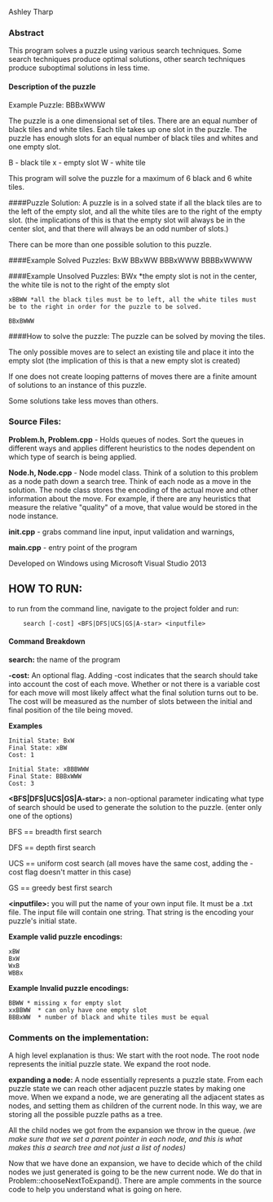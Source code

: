 Ashley Tharp

### Abstract
This program solves a puzzle using various search techniques. Some search techniques produce optimal solutions, other search techniques produce suboptimal solutions in less time.

#### Description of the puzzle
Example Puzzle: BBBxWWW

The puzzle is a one dimensional set of tiles.  There are an equal number of black tiles and white tiles.  Each tile takes up one slot in the puzzle.  The puzzle has enough slots for an equal number of black tiles and whites and one empty slot.

B - black tile
x - empty slot
W - white tile

This program will solve the puzzle for a maximum of 6 black and 6 white tiles.

####Puzzle Solution:
A puzzle is in a solved state if all the black tiles are to the left of the empty slot, and all the white tiles are to the right of the empty slot. (the implications of this is that the empty slot will always be in the center slot, and that there will always be an odd number of slots.)

There can be more than one possible solution to this puzzle.
	
####Example Solved Puzzles:
	BxW
	BBxWW
	BBBxWWW
	BBBBxWWWW
	
####Example Unsolved Puzzles:
	BWx   *the empty slot is not in the center, the white tile is not to the right of the empty slot
	
	xBBWW *all the black tiles must be to left, all the white tiles must be to the right in order for the puzzle to be solved.
	
	BBxBWWW
	 
####How to solve the puzzle:
The puzzle can be solved by moving the tiles.  

The only possible moves are to select an existing tile and place it into the empty slot (the implication of this is that a new empty slot is created)

If one does not create looping patterns of moves there are a finite amount of solutions to an instance of this puzzle.

Some solutions take less moves than others.  
			
### Source Files:
**Problem.h, Problem.cpp** - Holds queues of nodes. Sort the queues in different ways and applies different heuristics to the nodes dependent on which type of search is being applied. 

**Node.h, Node.cpp** - Node model class.  Think of a solution to this problem as a node path down a search tree. Think of each node as a move in the solution.  The node class stores the encoding of the actual move and other information about the move.  For example, if there are any heuristics that measure the relative "quality" of a move, that value would be stored in the node instance.

**init.cpp** - grabs command line input, input validation and warnings, 

**main.cpp** - entry point of the program

Developed on Windows using Microsoft Visual Studio 2013

## HOW TO RUN:

to run from the command line, navigate to the project folder and run:

		search [-cost] <BFS|DFS|UCS|GS|A-star> <inputfile>

#### Command Breakdown

**search:** the name of the program

**-cost:**  An optional flag.  Adding -cost indicates that the search should take into account the cost of each move.  Whether or not there is a variable cost for each move will most likely affect what the final solution turns out to be.  The cost will be measured as the number of slots between the initial and final position of the tile being moved.

**Examples**

	Initial State: BxW
	Final State: xBW
	Cost: 1
	
	Initial State: xBBBWWW
	Final State: BBBxWWW
	Cost: 3
	
**\<BFS|DFS|UCS|GS|A-star\>:** a non-optional parameter indicating what type of search should be used to generate the solution to the puzzle. (enter only one of the options)

BFS == breadth first search
 
DFS == depth first search 

UCS == uniform cost search (all moves have the same cost, adding the -cost flag doesn't 	matter in this case)

GS == greedy best first search

**\<inputfile\>:** you will put the name of your own input file. It must be a .txt file.
The input file will contain one string. That string is the encoding your puzzle's initial state. 

**Example valid puzzle encodings:**

	xBW
	BxW
	WxB
	WBBx
	
**Example Invalid puzzle encodings:**

	BBWW * missing x for empty slot
	xxBBWW	* can only have one empty slot
	BBBxWW	* number of black and white tiles must be equal
	
### Comments on the implementation:

A high level explanation is thus: We start with the root node.  The root node represents the initial puzzle state. We expand the root node.

**expanding a node:** A node essentially represents a puzzle state.  From each puzzle state
we can reach other adjacent puzzle states by making one move.  When we expand a node,
we are generating all the adjacent states as nodes, and setting them as children of the 
current node. In this way, we are storing all the possible puzzle paths as a tree.

All the child nodes we got from the expansion we throw in the queue. *(we make sure that we set a parent pointer in each node, and this is what makes this a search tree and not just a list of nodes)*

Now that we have done an expansion, we have to decide which of the child nodes we just generated is going to be the new current node.  We do that in Problem::chooseNextToExpand().  There are ample comments in the source code to help you understand what is going on here.

